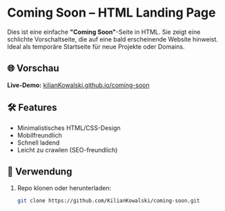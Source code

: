 # Coming Soon – HTML Landing Page

Dies ist eine einfache **"Coming Soon"**-Seite in HTML. Sie zeigt eine schlichte Vorschaltseite, die auf eine bald erscheinende Website hinweist. Ideal als temporäre Startseite für neue Projekte oder Domains.

## 🌐 Vorschau

**Live-Demo:** [kilianKowalski.github.io/coming-soon](https://kilianKowalski.github.io/coming-soon)

## 🛠️ Features

- Minimalistisches HTML/CSS-Design
- Mobilfreundlich
- Schnell ladend
- Leicht zu crawlen (SEO-freundlich)

## 🚀 Verwendung

1. Repo klonen oder herunterladen:
   ```bash
   git clone https://github.com/KilianKowalski/coming-soon.git
